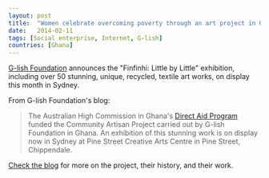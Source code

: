 ```yaml
---
layout: post
title:  "Women celebrate overcoming poverty through an art project in Ghana"
date:   2014-02-11
tags: [Social enterprise, Internet, G-lish]
countries: [Ghana]
---
```


[G-lish Foundation](http://g-lishfoundation.myshopify.com) announces the "Finfinhi: Little by Little" exhibition, 
including over 50 stunning, unique, recycled, textile art works, on display this month in Sydney.

From G-lish Foundation's blog: 
>The Australian High Commission in Ghana's [Direct Aid Program](http://www.ghana.embassy.gov.au/acra/australia.html)
funded the Community Artisan Project carried out by G-lish Foundation in Ghana. 
An exhibition of this stunning work is on display now in Sydney at Pine Street Creative Arts Centre in Pine Street, Chippendale.

[Check the blog](http://g-lishfoundation.myshopify.com/blogs/news) for more on the project, their history, and their work.


                
                
